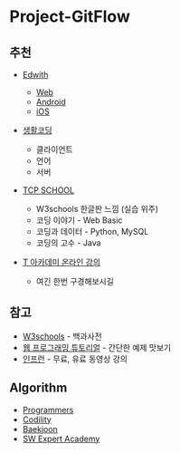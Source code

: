 # Project-GitFlow

## 추천
* [Edwith](https://www.edwith.org/boost-course/intro)
  * [Web](https://www.edwith.org/boostcourse-web)
  * [Android](https://www.edwith.org/boostcourse-android)
  * [iOS](https://www.edwith.org/boostcourse-ios)

* [생활코딩](https://www.opentutorials.org/course/1)
  * 클라이언트
  * 언어
  * 서버

* [TCP SCHOOL](http://tcpschool.com/html/intro)
  * W3schools 한글판 느낌 (실습 위주)
  * 코딩 이야기 - Web Basic
  * 코딩과 데이터 - Python, MySQL
  * 코딩의 고수 - Java

* [T 아카데미 온라인 강의](https://tacademy.skplanet.com/live/player/listOnline.action)
  * 여긴 한번 구경해보시길

## 참고
* [W3schools](https://www.w3schools.com/default.asp) - 백과사전
* [웹 프로그래밍 튜토리얼](https://poiemaweb.com/) - 간단한 예제 맛보기
* [인프런](https://www.inflearn.com/) - 무료, 유료 동영상 강의

## Algorithm
* [Programmers](https://programmers.co.kr/)
* [Codility](https://app.codility.com/programmers/)
* [Baekjoon](https://www.acmicpc.net/)
* [SW Expert Academy](https://swexpertacademy.com/main/main.do)

